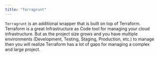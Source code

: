 ```yaml
---
title: "Terragrunt"
---
```


`Terragrunt` is an additional wrapper that is built on top of Terraform. Terraform is a great Infrastructure as Code tool for managing your cloud infrastructure. But as the project size grows and you have multiple environments (Development, Testing, Staging, Production, etc.) to manage then you will realize Terraform has a lot of gaps for managing a complex and large project.